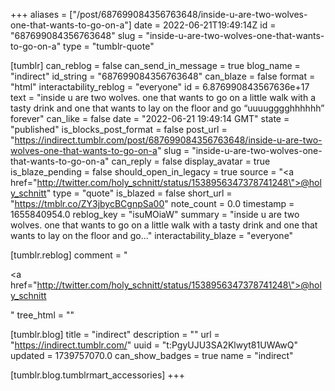 +++
aliases = ["/post/687699084356763648/inside-u-are-two-wolves-one-that-wants-to-go-on-a"]
date = 2022-06-21T19:49:14Z
id = "687699084356763648"
slug = "inside-u-are-two-wolves-one-that-wants-to-go-on-a"
type = "tumblr-quote"

[tumblr]
can_reblog = false
can_send_in_message = true
blog_name = "indirect"
id_string = "687699084356763648"
can_blaze = false
format = "html"
interactability_reblog = "everyone"
id = 6.876990843567636e+17
text = "inside u are two wolves. one that wants to go on a little walk with a tasty drink and one that wants to lay on the floor and go “uuuugggghhhhhh” forever"
can_like = false
date = "2022-06-21 19:49:14 GMT"
state = "published"
is_blocks_post_format = false
post_url = "https://indirect.tumblr.com/post/687699084356763648/inside-u-are-two-wolves-one-that-wants-to-go-on-a"
slug = "inside-u-are-two-wolves-one-that-wants-to-go-on-a"
can_reply = false
display_avatar = true
is_blaze_pending = false
should_open_in_legacy = true
source = "<a href=\"http://twitter.com/holy_schnitt/status/1538956347378741248\">@holy_schnitt</a>"
type = "quote"
is_blazed = false
short_url = "https://tmblr.co/ZY3jbycBCgnpSa00"
note_count = 0.0
timestamp = 1655840954.0
reblog_key = "isuMOiaW"
summary = "inside u are two wolves. one that wants to go on a little walk with a tasty drink and one that wants to lay on the floor and go..."
interactability_blaze = "everyone"

[tumblr.reblog]
comment = "<p><a href=\"http://twitter.com/holy_schnitt/status/1538956347378741248\">@holy_schnitt</a></p>"
tree_html = ""

[tumblr.blog]
title = "indirect"
description = ""
url = "https://indirect.tumblr.com/"
uuid = "t:PgyUJU3SA2Klwyt81UWAwQ"
updated = 1739757070.0
can_show_badges = true
name = "indirect"

[tumblr.blog.tumblrmart_accessories]
+++

